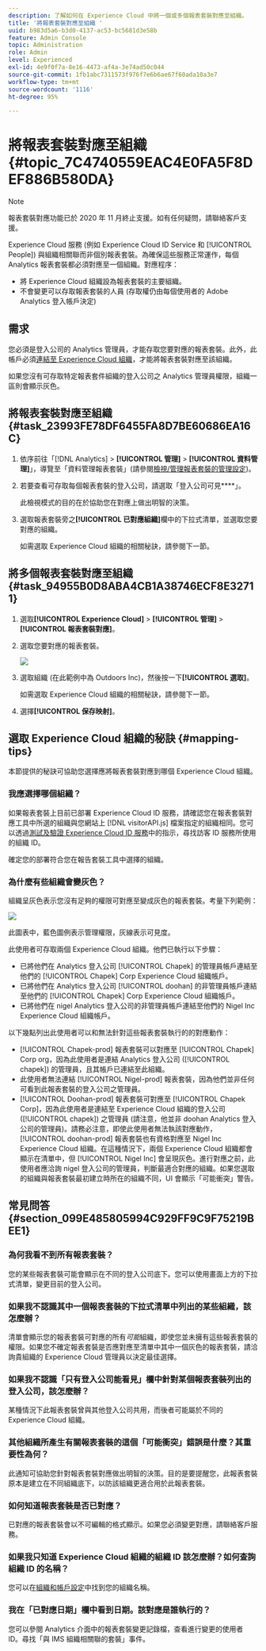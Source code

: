 ```yaml
---
description: 了解如何在 Experience Cloud 中將一個或多個報表套裝對應至組織。
title: '將報表套裝對應至組織 '
uuid: b983d5a6-b3d0-4137-ac53-bc5681d3e58b
feature: Admin Console
topic: Administration
role: Admin
level: Experienced
exl-id: 4e9f0f7a-8e16-4473-af4a-3e74ad50c044
source-git-commit: 1fb1abc7311573f976f7e6b6ae67f60ada10a3e7
workflow-type: tm+mt
source-wordcount: '1116'
ht-degree: 95%

---
```


# 將報表套裝對應至組織 {#topic_7C4740559EAC4E0FA5F8DEF886B580DA}

>[!NOTE]
>
>報表套裝對應功能已於 2020 年 11 月終止支援。如有任何疑問，請聯絡客戶支援。

Experience Cloud 服務 (例如 Experience Cloud ID Service 和 [!UICONTROL People]) 與組織相關聯而非個別報表套裝。為確保這些服務正常運作，每個 Analytics 報表套裝都必須對應至一個組織。對應程序：

* 將 Experience Cloud 組織設為報表套裝的主要組織。
* 不會變更可以存取報表套裝的人員 (存取權仍由每個使用者的 Adobe Analytics 登入帳戶決定)

## 需求

您必須是登入公司的 Analytics 管理員，才能存取您要對應的報表套裝。此外，此帳戶必須[連結至 Experience Cloud 組織](organizations.md#topic_C31CB834F109465A82ED57FF0563B3F1)，才能將報表套裝對應至該組織。

如果您沒有可存取特定報表套件組織的登入公司之 Analytics 管理員權限，組織一區則會顯示灰色。

## 將報表套裝對應至組織 {#task_23993FE78DF6455FA8D7BE60686EA16C}

1. 依序前往「[!DNL Analytics] > **[!UICONTROL 管理]** > **[!UICONTROL 資料管理]**」，導覽至「資料管理報表套裝」(請參閱[檢視/管理報表套裝的管理設定](https://experienceleague.adobe.com/docs/analytics/admin/data-governance/gdpr-view-settings.html?lang=zh-Hant))。

1. 若要查看可存取每個報表套裝的登入公司，請選取「登入公司可見&#x200B;****」。

   此檢視模式的目的在於協助您在對應上做出明智的決策。

1. 選取報表套裝旁之&#x200B;**[!UICONTROL 已對應組織]**&#x200B;欄中的下拉式清單，並選取您要對應的組織。

   如需選取 Experience Cloud 組織的相關秘訣，請參閱下一節。

## 將多個報表套裝對應至組織 {#task_94955B0D8ABA4CB1A38746ECF8E32711}

1. 選取&#x200B;**[!UICONTROL Experience Cloud]** > **[!UICONTROL 管理]** > **[!UICONTROL 報表套裝對應]**。

1. 選取您要對應的報表套裝。

   ![](assets/rs-mapping-multiple.png)

1. 選取組織 (在此範例中為 Outdoors Inc)，然後按一下&#x200B;**[!UICONTROL 選取]**。

   如需選取 Experience Cloud 組織的相關秘訣，請參閱下一節。

1. 選擇&#x200B;**[!UICONTROL 保存映射]**。

## 選取 Experience Cloud 組織的秘訣 {#mapping-tips}

本節提供的秘訣可協助您選擇應將報表套裝對應到哪個 Experience Cloud 組織。

### 我應選擇哪個組織？

如果報表套裝上目前已部署 Experience Cloud ID 服務，請確認您在報表套裝對應工具中所選的組織與您網站上 [!DNL visitorAPI.js] 檔案指定的組織相同。您可以透過[測試及驗證 Experience Cloud ID 服務](https://experienceleague.corp.adobe.com/docs/id-service/using/implementation/test-verify.html)中的指示，尋找訪客 ID 服務所使用的組織 ID。

確定您的部署符合您在報告套裝工具中選擇的組織。

### 為什麼有些組織會變灰色？

組織呈灰色表示您沒有足夠的權限可對應至變成灰色的報表套裝。考量下列範例：

![](assets/rs-mapping.png)

此圖表中，藍色圖例表示管理權限，灰線表示可見度。

此使用者可存取兩個 Experience Cloud 組織。他們已執行以下步驟：

* 已將他們在 Analytics 登入公司 [!UICONTROL Chapek] 的管理員帳戶連結至他們的 [!UICONTROL Chapek] Corp Experience Cloud 組織帳戶。
* 已將他們在 Analytics 登入公司 [!UICONTROL doohan] 的非管理員帳戶連結至他們的 [!UICONTROL Chapek] Corp Experience Cloud 組織帳戶。
* 已將他們在 nigel Analytics 登入公司的非管理員帳戶連結至他們的 Nigel Inc Experience Cloud 組織帳戶。

以下幾點列出此使用者可以和無法針對這些報表套裝執行的的對應動作：

* [!UICONTROL Chapek-prod] 報表套裝可以對應至 [!UICONTROL Chapek] Corp org，因為此使用者是連結 Analytics 登入公司 ([!UICONTROL chapek]) 的管理員，且其帳戶已連結至此組織。
* 此使用者無法連結 [!UICONTROL Nigel-prod] 報表套裝，因為他們並非任何可看到此報表套裝的登入公司之管理員。
* [!UICONTROL Doohan-prod] 報表套裝可對應至 [!UICONTROL Chapek Corp]，因為此使用者是連結至 Experience Cloud 組織的登入公司 ([!UICONTROL chapek]) 之管理員 (請注意，他並非 doohan Analytics 登入公司的管理員)。請務必注意，即使此使用者無法執該對應動作，[!UICONTROL doohan-prod] 報表套裝也有資格對應至 Nigel Inc Experience Cloud 組織。在這種情況下，兩個 Experience Cloud 組織都會顯示在清單中，但 [!UICONTROL Nigel Inc] 會呈現灰色。進行對應之前，此使用者應洽詢 nigel 登入公司的管理員，判斷最適合對應的組織。如果您選取的組織與報表套裝最初建立時所在的組織不同，UI 會顯示「可能衝突」警告。

## 常見問答 {#section_099E485805994C929FF9C9F75219BEE1}

### 為何我看不到所有報表套裝？

您的某些報表套裝可能會顯示在不同的登入公司底下。您可以使用畫面上方的下拉式清單，變更目前的登入公司。

### 如果我不認識其中一個報表套裝的下拉式清單中列出的某些組織，該怎麼辦？

清單會顯示您的報表套裝可對應的所有&#x200B;*可能*&#x200B;組織，即使您並未擁有這些報表套裝的權限。如果您不確定報表套裝是否應對應至清單中其中一個灰色的報表套裝，請洽詢貴組織的 Experience Cloud 管理員以決定最佳選擇。

### 如果我不認識「只有登入公司能看見」欄中針對某個報表套裝列出的登入公司，該怎麼辦？

某種情況下此報表套裝曾與其他登入公司共用，而後者可能屬於不同的 Experience Cloud 組織。

### 其他組織所產生有關報表套裝的這個「可能衝突」錯誤是什麼？其重要性為何？

此通知可協助您針對報表套裝對應做出明智的決策。目的是要提醒您，此報表套裝原本是建立在不同組織底下，以防該組織更適合用於此報表套裝。

### 如何知道報表套裝是否已對應？

已對應的報表套裝會以不可編輯的格式顯示。如果您必須變更對應，請聯絡客戶服務。

### 如果我只知道 Experience Cloud 組織的組織 ID 該怎麼辦？如何查詢組織 ID 的名稱？

您可以在[組織和帳戶設定](organizations.md)中找到您的組織名稱。

### 我在「已對應日期」欄中看到日期。該對應是誰執行的？

您可以參閱 Analytics 介面中的報表套裝變更記錄檔，查看進行變更的使用者 ID。尋找「與 IMS 組織相關聯的套裝」事件。
